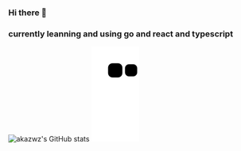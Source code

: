 ### Hi there 👋
### currently leanning and using go and react and typescript
![akazwz's GitHub stats](https://github-readme-stats.vercel.app/api?username=akazwz&show_icons=true&theme=dark)
![snake](https://raw.githubusercontent.com/akazwz/akazwz/e02244409f36f107b2202ca03d5819600c2b6b56/assets/github-contribution-grid-snake.svg)